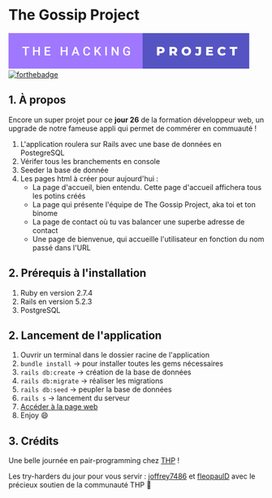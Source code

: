 # The Gossip Project

[![forthebadge](https://raw.githubusercontent.com/fleopaulD/README-parts/main/Badges/ftb-the-hacking-project.svg)](https://forthebadge.com)
[![forthebadge](https://forthebadge.com/images/badges/made-with-ruby.svg)](https://forthebadge.com/images/badges/made-with-ruby.svg)


## 1. À propos
Encore un super projet pour ce **jour 26** de la formation développeur web, un upgrade de notre fameuse appli qui permet de commérer en commuauté !

1. L'application roulera sur Rails avec une base de données en PostegreSQL
1. Vérifer tous les branchements en console
1. Seeder la base de donnée
1. Les pages html à créer pour aujourd'hui :
    - La page d'accueil, bien entendu. Cette page d'accueil affichera tous les potins créés
    - La page qui présente l'équipe de The Gossip Project, aka toi et ton binome
    - La page de contact où tu vas balancer une superbe adresse de contact
    - Une page de bienvenue, qui accueille l'utilisateur en fonction du nom passé dans l'URL
## 2. Prérequis à l'installation
1. Ruby en version 2.7.4
1. Rails en version 5.2.3
1. PostgreSQL
## 2. Lancement de l'application
1. Ouvrir un terminal dans le dossier racine de l'application
1. `bundle install` -> pour installer toutes les gems nécessaires
1. `rails db:create` -> création de la base de données
1. `rails db:migrate` -> réaliser les migrations
1. `rails db:seed` -> peupler la base de données
1. `rails s` -> lancement du serveur
1. [Accéder à la page web](http://localhost:3000/accueil)
1. Enjoy :smile:

## 3. Crédits

Une belle journée en pair-programming chez [THP](https://www.thehackingproject.org) !

Les try-harders du jour pour vous servir : [joffrey7486](https://github.com/joffrey7486) et [fleopaulD](https://github.com/fleopaulD) avec le précieux soutien de la communauté THP :sparkling_heart:
